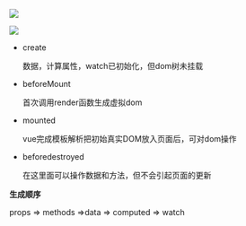 ![](E:\学习笔记\typora\img\life1.png)

![](E:\学习笔记\typora\img\life2.png)

- create

  数据，计算属性，watch已初始化，但dom树未挂载

- beforeMount

  首次调用render函数生成虚拟dom

- mounted

  vue完成模板解析把初始真实DOM放入页面后，可对dom操作

- beforedestroyed

  在这里面可以操作数据和方法，但不会引起页面的更新

**生成顺序**

props => methods =>data => computed => watch


